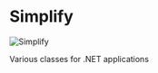 Simplify
========

![Simplify](https://raw.github.com/i4004/Simplify/master/Images/Icon128x128.png)

Various classes for .NET applications
